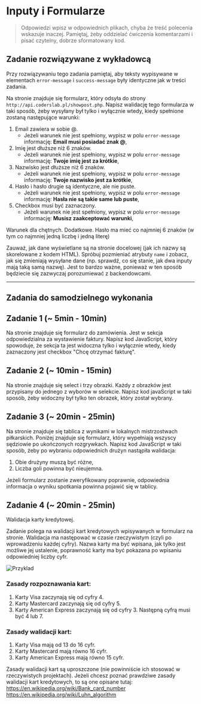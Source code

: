 # Inputy i Formularze

> Odpowiedzi wpisz w odpowiednich plikach, chyba że treść polecenia wskazuje inaczej.
Pamiętaj, żeby oddzielać ćwiczenia komentarzami i pisać czytelny, dobrze sformatowany kod.

## Zadanie rozwiązywane z wykładowcą

Przy rozwiązywaniu tego zadania pamiętaj, aby teksty wypisywane w elementach ```error-message``` i ```success-message``` były identyczne jak w treści zadania.

Na stronie znajduje się formularz, który odsyła do strony ```http://api.coderslab.pl/showpost.php```.
Napisz walidację tego formularza w taki sposób, żeby wysyłany był tylko i wyłącznie wtedy, kiedy spełnione zostaną następujące warunki:

1. Email zawiera w sobie @.
    - Jeżeli warunek nie jest spełniony, wypisz w polu ```error-message``` informację: **Email musi posiadać znak @**,
2. Imię jest dłuższe niż 6 znaków.
    - Jeżeli warunek nie jest spełniony, wypisz w polu ```error-message``` informację: **Twoje imię jest za krótkie**,
3. Nazwisko jest dłuższe niż 6 znaków.
    - Jeżeli warunek nie jest spełniony, wypisz w polu ```error-message``` informację: **Twoje nazwisko jest za krótkie**,
4. Hasło i hasło drugie są identyczne, ale nie puste.
    - Jeżeli warunek nie jest spełniony, wypisz w polu ```error-message``` informację: **Hasła nie są takie same lub puste**,
5. Checkbox musi być zaznaczony.
    - Jeżeli warunek nie jest spełniony, wypisz w polu ```error-message``` informację: **Musisz zaakceptować warunki**,


Warunek dla chętnych. Dodatkowe. Hasło ma mieć co najmniej 6 znaków (w tym co najmniej jedną liczbę i jedną literę)

Zauważ, jak dane wyświetlane są na stronie docelowej (jak ich nazwy są skorelowane z kodem HTML). Spróbuj pozmieniać atrybuty ```name``` i zobacz, jak się zmieniają wysyłane dane (np. sprawdź, co się stanie, jak dwa inputy mają taką samą nazwę).
Jest to bardzo ważne, ponieważ w ten sposób będziecie się zazwyczaj porozumiewać z backendowcami.

-------------------------------------------------------------------------------

## Zadania do samodzielnego wykonania

## Zadanie 1 (~ 5min - 10min)

Na stronie znajduje się formularz do zamówienia. Jest w sekcja odpowiedzialna za wystawienie faktury.
Napisz kod JavaScript, który spowoduje, że sekcja ta jest widoczna tylko i wyłącznie wtedy, kiedy zaznaczony jest checkbox "Chcę otrzymać fakturę".

## Zadanie 2 (~ 10min - 15min)

Na stronie znajduje się select i trzy obrazki.
Każdy z obrazków jest przypisany do jednego z wyborów w selekcie. Napisz kod javaScript w taki sposób, żeby widoczny był tylko ten obrazek, który został wybrany.

## Zadanie 3  (~ 20min - 25min)

Na stronie znajduje się tablica z wynikami w lokalnych mistrzostwach piłkarskich. Poniżej znajduje się formularz, który wypełniają wszyscy sędziowie po ukończonych rozgrywkach.
Napisz kod JavaScript w taki sposób, żeby po wybraniu odpowiednich drużyn nastąpiła walidacja:
1. Obie drużyny muszą być różne,
2. Liczba goli powinna być nieujemna.

Jeżeli formularz zostanie zweryfikowany poprawnie, odpowiednia informacja o wyniku spotkania powinna pojawić się w tablicy.

## Zadanie 4 (~ 20min - 25min)
Walidacja karty kredytowej.

Zadanie polega na walidacji kart kredytowych wpisywanych w formularz na stronie. Walidacja ma następować w czasie rzeczywistym (czyli po wprowadzeniu każdej cyfry).
Nazwa karty ma być wpisana, jak tylko jest możliwe jej ustalenie, poprawność karty ma być pokazana po wpisaniu odpowiedniej liczby cyfr.

![Przyklad](https://raw.github.com/)

### Zasady rozpoznawania kart:
1. Karty Visa zaczynają się od cyfry 4.
1. Karty Mastercard zaczynają się od cyfry 5.
1. Karty American Express zaczynają się od cyfry 3. Następną cyfrą musi być 4 lub 7.

### Zasady walidacji kart:
1. Karty Visa mają od 13 do 16 cyfr.
1. Karty Mastercard mają równo 16 cyfr.
1. Karty American Express mają równo 15 cyfr.

Zasady walidacji kart są uproszczone (nie powinniście ich stosować w rzeczywistych projektach).
Jeżeli chcesz poznać prawdziwe zasady walidacji kart kredytowych, to są one opisane tutaj:
https://en.wikipedia.org/wiki/Bank_card_number
https://en.wikipedia.org/wiki/Luhn_algorithm
